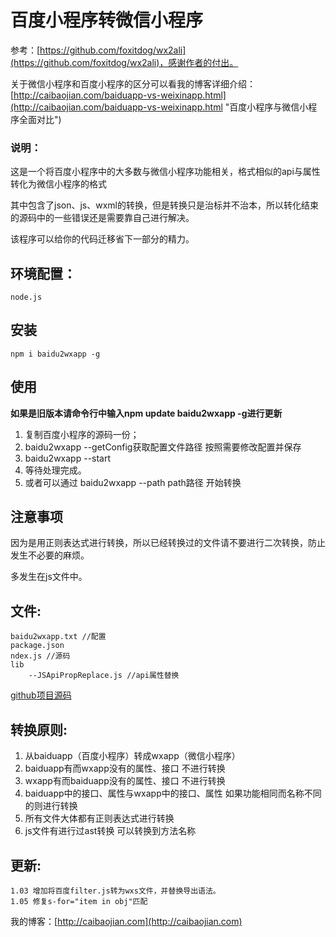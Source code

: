 # 百度小程序转微信小程序 

参考：[https://github.com/foxitdog/wx2ali](https://github.com/foxitdog/wx2ali)，感谢作者的付出。

关于微信小程序和百度小程序的区分可以看我的博客详细介绍：[http://caibaojian.com/baiduapp-vs-weixinapp.html](http://caibaojian.com/baiduapp-vs-weixinapp.html "百度小程序与微信小程序全面对比")

### 说明：

这是一个将百度小程序中的大多数与微信小程序功能相关，格式相似的api与属性转化为微信小程序的格式

其中包含了json、js、wxml的转换，但是转换只是治标并不治本，所以转化结束的源码中的一些错误还是需要靠自己进行解决。

该程序可以给你的代码迁移省下一部分的精力。

## 环境配置： 

	node.js

## 安装 

	npm i baidu2wxapp -g

## 使用 

**如果是旧版本请命令行中输入npm update baidu2wxapp -g进行更新**

1. 	复制百度小程序的源码一份；
1. 	baidu2wxapp --getConfig获取配置文件路径 按照需要修改配置并保存
1.  baidu2wxapp --start
1. 	等待处理完成。
1. 或者可以通过 baidu2wxapp --path path路径   开始转换
	
	
## 注意事项 

因为是用正则表达式进行转换，所以已经转换过的文件请不要进行二次转换，防止发生不必要的麻烦。

多发生在js文件中。

## 文件: 
	
	baidu2wxapp.txt //配置
 	package.json
	ndex.js //源码
	lib
    	--JSApiPropReplace.js //api属性替换

[github项目源码](https://github.com/kujian/baidu2wxapp "baidu2wxapp转换")

## 转换原则: 

1. 从baiduapp（百度小程序）转成wxapp（微信小程序）
2. baiduapp有而wxapp没有的属性、接口 不进行转换	
3. wxapp有而baiduapp没有的属性、接口 不进行转换	
4. baiduapp中的接口、属性与wxapp中的接口、属性 如果功能相同而名称不同的则进行转换
5. 所有文件大体都有正则表达式进行转换
6. js文件有进行过ast转换 可以转换到方法名称

## 更新: 
	1.03 增加将百度filter.js转为wxs文件，并替换导出语法。
	1.05 修复s-for="item in obj"匹配

我的博客：[http://caibaojian.com](http://caibaojian.com)